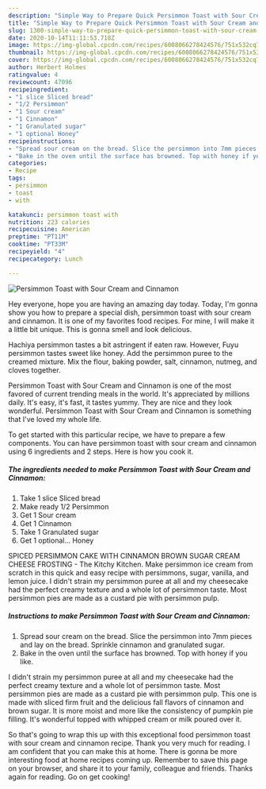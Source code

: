 ```yaml
---
description: "Simple Way to Prepare Quick Persimmon Toast with Sour Cream and Cinnamon"
title: "Simple Way to Prepare Quick Persimmon Toast with Sour Cream and Cinnamon"
slug: 1300-simple-way-to-prepare-quick-persimmon-toast-with-sour-cream-and-cinnamon
date: 2020-10-14T11:11:53.718Z
image: https://img-global.cpcdn.com/recipes/6008066278424576/751x532cq70/persimmon-toast-with-sour-cream-and-cinnamon-recipe-main-photo.jpg
thumbnail: https://img-global.cpcdn.com/recipes/6008066278424576/751x532cq70/persimmon-toast-with-sour-cream-and-cinnamon-recipe-main-photo.jpg
cover: https://img-global.cpcdn.com/recipes/6008066278424576/751x532cq70/persimmon-toast-with-sour-cream-and-cinnamon-recipe-main-photo.jpg
author: Herbert Holmes
ratingvalue: 4
reviewcount: 47096
recipeingredient:
- "1 slice Sliced bread"
- "1/2 Persimmon"
- "1 Sour cream"
- "1 Cinnamon"
- "1 Granulated sugar"
- "1 optional Honey"
recipeinstructions:
- "Spread sour cream on the bread. Slice the persimmon into 7mm pieces and lay on the bread. Sprinkle cinnamon and granulated sugar."
- "Bake in the oven until the surface has browned. Top with honey if you like."
categories:
- Recipe
tags:
- persimmon
- toast
- with

katakunci: persimmon toast with 
nutrition: 223 calories
recipecuisine: American
preptime: "PT11M"
cooktime: "PT33M"
recipeyield: "4"
recipecategory: Lunch

---
```



![Persimmon Toast with Sour Cream and Cinnamon](https://img-global.cpcdn.com/recipes/6008066278424576/751x532cq70/persimmon-toast-with-sour-cream-and-cinnamon-recipe-main-photo.jpg)

Hey everyone, hope you are having an amazing day today. Today, I'm gonna show you how to prepare a special dish, persimmon toast with sour cream and cinnamon. It is one of my favorites food recipes. For mine, I will make it a little bit unique. This is gonna smell and look delicious.

Hachiya persimmon tastes a bit astringent if eaten raw. However, Fuyu persimmon tastes sweet like honey. Add the persimmon puree to the creamed mixture. Mix the flour, baking powder, salt, cinnamon, nutmeg, and cloves together.

Persimmon Toast with Sour Cream and Cinnamon is one of the most favored of current trending meals in the world. It's appreciated by millions daily. It's easy, it's fast, it tastes yummy. They are nice and they look wonderful. Persimmon Toast with Sour Cream and Cinnamon is something that I've loved my whole life.


To get started with this particular recipe, we have to prepare a few components. You can have persimmon toast with sour cream and cinnamon using 6 ingredients and 2 steps. Here is how you cook it.

<!--inarticleads1-->

##### The ingredients needed to make Persimmon Toast with Sour Cream and Cinnamon:

1. Take 1 slice Sliced bread
1. Make ready 1/2 Persimmon
1. Get 1 Sour cream
1. Get 1 Cinnamon
1. Take 1 Granulated sugar
1. Get 1 optional... Honey


SPICED PERSIMMON CAKE WITH CINNAMON BROWN SUGAR CREAM CHEESE FROSTING - The Kitchy Kitchen. Make persimmon ice cream from scratch in this quick and easy recipe with persimmons, sugar, vanilla, and lemon juice. I didn&#39;t strain my persimmon puree at all and my cheesecake had the perfect creamy texture and a whole lot of persimmon taste. Most persimmon pies are made as a custard pie with persimmon pulp. 

<!--inarticleads2-->

##### Instructions to make Persimmon Toast with Sour Cream and Cinnamon:

1. Spread sour cream on the bread. Slice the persimmon into 7mm pieces and lay on the bread. Sprinkle cinnamon and granulated sugar.
1. Bake in the oven until the surface has browned. Top with honey if you like.


I didn&#39;t strain my persimmon puree at all and my cheesecake had the perfect creamy texture and a whole lot of persimmon taste. Most persimmon pies are made as a custard pie with persimmon pulp. This one is made with sliced firm fruit and the delicious fall flavors of cinnamon and brown sugar. It is more moist and more like the consistency of pumpkin pie filling. It&#39;s wonderful topped with whipped cream or milk poured over it. 

So that's going to wrap this up with this exceptional food persimmon toast with sour cream and cinnamon recipe. Thank you very much for reading. I am confident that you can make this at home. There is gonna be more interesting food at home recipes coming up. Remember to save this page on your browser, and share it to your family, colleague and friends. Thanks again for reading. Go on get cooking!
